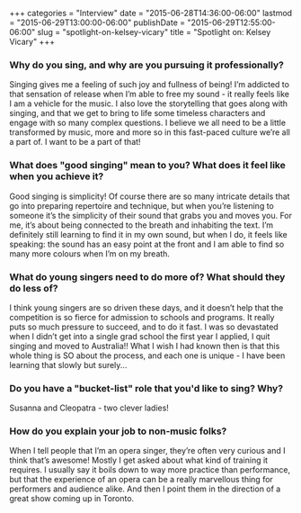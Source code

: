 +++
categories = "Interview"
date = "2015-06-28T14:36:00-06:00"
lastmod = "2015-06-29T13:00:00-06:00"
publishDate = "2015-06-29T12:55:00-06:00"
slug = "spotlight-on-kelsey-vicary"
title = "Spotlight on: Kelsey Vicary"
+++

### Why do you sing, and why are you pursuing it professionally? 

Singing gives me a feeling of such joy and fullness of being! I’m addicted to that sensation of release when I’m able to free my sound - it really feels like I am a vehicle for the music. I also love the storytelling that goes along with singing, and that we get to bring to life some timeless characters and engage with so many complex questions.  I believe we all need to be a little transformed by music, more and more so in this fast-paced culture we’re all a part of. I want to be a part of that!

### What does "good singing" mean to you? What does it feel like when you achieve it?

Good singing is simplicity! Of course there are so many intricate details that go into preparing repertoire and technique, but when you’re listening to someone it’s the simplicity of their sound that grabs you and moves you. For me, it’s about being connected to the breath and inhabiting the text. I’m definitely still learning to find it in my own sound, but when I do, it feels like speaking: the sound has an easy point at the front and I am able to find so many more colours when I’m on my breath. 

### What do young singers need to do more of? What should they do less of? 

I think young singers are so driven these days, and it doesn’t help that the competition is so fierce for admission to schools and programs. It really puts so much pressure to succeed, and to do it fast. I was so devastated when I didn’t get into a single grad school the first year I applied, I quit singing and moved to Australia!!  What I wish I had known then is that this whole thing is SO about the process, and each one is unique - I have been learning that slowly but surely...

### Do you have a "bucket-list" role that you'd like to sing? Why? 

Susanna and Cleopatra - two clever ladies!

### How do you explain your job to non-music folks? 

When I tell people that I’m an opera singer, they’re often very curious and I think that’s awesome! Mostly I get asked about what kind of training it requires. I usually say it boils down to way more practice than performance, but that the experience of an opera can be a really marvellous thing for performers and audience alike. And then I point them in the direction of a great show coming up in Toronto.  
